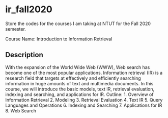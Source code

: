 # ir_fall2020
Store the codes for the courses I am taking at NTUT for the Fall 2020 semester.

Course Name: Introduction to Information Retrieval

## Description
With the expansion of the World Wide Web (WWW), Web search has become one of the most popular applications. Information retrieval (IR) is a research field that targets at effectively and efficiently searching information in huge amounts of text and multimedia documents. In this course, we will introduce the basic models, text IR, retrieval evaluation, indexing and searching, and applications for IR. Outline: 1. Overview of Information Retrieval 2. Modeling 3. Retrieval Evaluation 4. Text IR 5. Query Languages and Operations 6. Indexing and Searching 7. Applications for IR 8. Web Search
